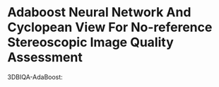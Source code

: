 # Adaboost Neural Network And Cyclopean View For No-reference Stereoscopic Image Quality Assessment

3DBIQA-AdaBoost: 

